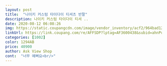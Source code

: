 ```yaml
---
layout: post 
title:  "나이키 커스텀 타이다이 티셔츠 반팔" 
description: 나이키 커스텀 타이다이 티셔 ..
date: 2020-08-12 06:08:26 
img: https://static.coupangcdn.com/image/vendor_inventory/acf2/964bad12e22281c8512f692ce56493228c6dc8d8853c62c92fcdd39c8bea.jpg 
linkUrl: https://link.coupang.com/re/AFFSDP?lptag=AF3600438&subid=ahnPublicAsk&pageKey=1876523402&itemId=3188899760&vendorItemId=71176341647&traceid=V0-113-4bad14a9e753edc4 
categories: [1002] 
color: 1294AB 
price: 40900 
author: Ask View Shop 
cont:  "너무 예뻐요<br/>" 
---
```

